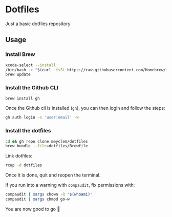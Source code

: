 # Dotfiles

Just a basic dotfiles repository

## Usage

### Install Brew

```sh
xcode-select --install
/bin/bash -c "$(curl -fsSL https://raw.githubusercontent.com/Homebrew/install/HEAD/install.sh)"
brew update
```

### Install the Github CLI

```sh
brew install gh
```

Once the Github cli is installed (`gh`), you can then login and follow the steps:

```sh
gh auth login -s 'user:email' -w
```

### Install the dotfiles

```sh
cd && gh repo clone meyclem/dotfiles
brew bundle --file=dotfiles/Brewfile
```

Link dotfiles:

```sh
rcup -d dotfiles
```

Once it is done, quit and reopen the terminal.

If you run into a warning with `compaudit`, fix permissions with:

```sh
compaudit | xargs chown -R "$(whoami)"
compaudit | xargs chmod go-w
```

You are now good to go 🚀
